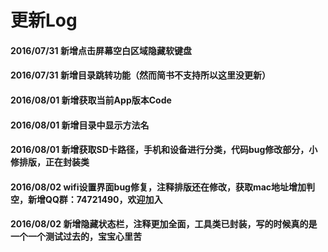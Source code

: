# 更新Log
#### 2016/07/31 新增点击屏幕空白区域隐藏软键盘
#### 2016/07/31 新增目录跳转功能（然而简书不支持所以这里没更新）
#### 2016/08/01 新增获取当前App版本Code
#### 2016/08/01 新增目录中显示方法名
#### 2016/08/01 新增获取SD卡路径，手机和设备进行分类，代码bug修改部分，小修排版，正在封装类
#### 2016/08/02 wifi设置界面bug修复，注释排版还在修改，获取mac地址增加判空，新增QQ群：74721490，欢迎加入
#### 2016/08/02 新增隐藏状态栏，注释更加全面，工具类已封装，写的时候真的是一个一个测试过去的，宝宝心里苦
